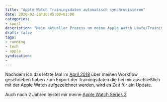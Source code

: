 ```yaml
---
title: "Apple Watch Trainingsdaten automatisch synchronisieren"
date: 2020-02-26T10:45:00+01:00
categories:
- sport
description: "Mein aktueller Prozess um meine Apple Watch Läufe/Trainingsdaten automatisch zu anderen Diensten zu synchronisieren."
draft: false
tags:
- running
- tech
- apple
syndication:
-
---
```




Nachdem ich das letzte Mal im [April 2018](https://renem.net/post/2018-04-18-apple-watch-runalyze-healthfit/) über meinen Workflow geschrieben haben zum Export der Trainingsdaten die bei mir auschließlich mit der Apple Watch aufgezeichnet werden, wird es Zeit für ein Update.

Auch nach 2 Jahren leistet mir meine [Apple Watch Series 3]()



